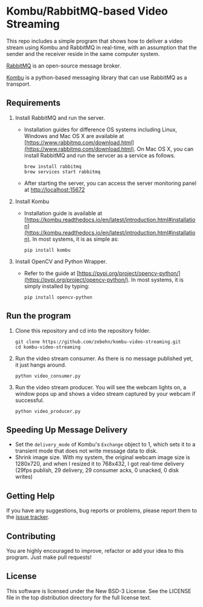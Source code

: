 # Kombu/RabbitMQ-based Video Streaming

This repo includes a simple program that shows how to deliver a video stream using Kombu and RabbitMQ in real-time, with an assumption that the sender and the receiver reside in the same computer system.

[RabbitMQ](https://www.rabbitmq.com) is an open-source message broker.

[Kombu](https://github.com/celery/kombu/) is a python-based messaging library that can use RabbitMQ as a transport.

## Requirements

1. Install RabbitMQ and run the server.
   * Installation guides for difference OS systems including Linux, Windows and Mac OS X are available at [https://www.rabbitmq.com/download.html](https://www.rabbitmq.com/download.html). On Mac OS X, you can install RabbitMQ and run the servcer as a service as follows.
        ```
        brew install rabbitmq
        brew services start rabbitmq
        ```
   * After starting the server, you can access the server monitoring panel at [http://localhost:15672](http://localhost:15672)

1. Install Kombu
   * Installation guide is available at [https://kombu.readthedocs.io/en/latest/introduction.html#installation](https://kombu.readthedocs.io/en/latest/introduction.html#installation). In most systems, it is as simple as:
        ```
        pip install kombu
        ```

1. Install OpenCV and Python Wrapper.
   * Refer to the guide at [https://pypi.org/project/opencv-python/](https://pypi.org/project/opencv-python/). In most systems, it is simply installed by typing:
        ```
        pip install opencv-python
        ```

## Run the program
1. Clone this repository and cd into the repository folder.
    ```
    git clone https://github.com/zebehn/kombu-video-streaming.git
    cd kombu-video-streaming
    ```
2. Run the video stream consumer. As there is no message published yet, it just hangs around.
    ```
    python video_consumer.py
    ```
3. Run the video stream producer. You will see the webcam lights on, a window pops up and shows a video stream captured by your webcam if successful.
    ```
    python video_producer.py
    ```

## Speeding Up Message Delivery
* Set the ```delivery_mode``` of Kombu's ```Exchange``` object to 1, which sets it to a transient mode that does not write message data to disk.
* Shrink image size. With my system, the original webcam image size is 1280x720, and when I resized it to 768x432, I got real-time delivery (29fps publish, 29 delivery, 29 consumer acks, 0 unacked, 0 disk writes)

## Getting Help
If you have any suggestions, bug reports or problems, please report them to the [issue tracker](https://github.com/zebehn/kombu-video-streaming/issues).

## Contributing
You are highly encouraged to improve, refactor or add your idea to this program. Just make pull requests!

## License
This software is licensed under the New BSD-3 License. See the LICENSE file in the top distribution directory for the full license text.
